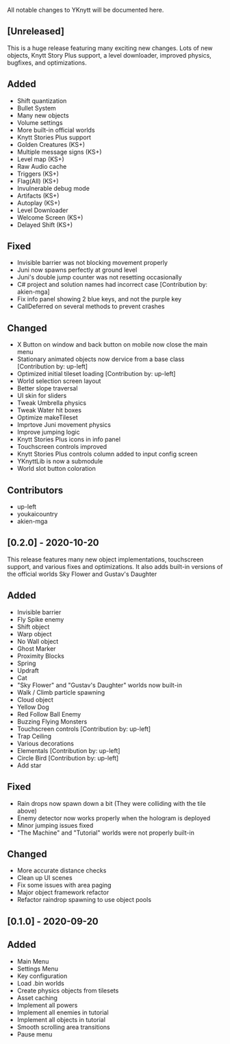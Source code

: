 All notable changes to YKnytt will be documented here.

## [Unreleased]

This is a huge release featuring many exciting new changes. Lots of new objects, Knytt Story Plus support,
a level downloader, improved physics, bugfixes, and optimizations.

## Added
- Shift quantization
- Bullet System
- Many new objects
- Volume settings
- More built-in official worlds
- Knytt Stories Plus support
- Golden Creatures (KS+)
- Multiple message signs (KS+)
- Level map (KS+)
- Raw Audio cache
- Triggers (KS+)
- Flag(All) (KS+)
- Invulnerable debug mode
- Artifacts (KS+)
- Autoplay (KS+)
- Level Downloader
- Welcome Screen (KS+)
- Delayed Shift (KS+)

## Fixed
- Invisible barrier was not blocking movement properly
- Juni now spawns perfectly at ground level
- Juni's double jump counter was not resetting occasionally
- C# project and solution names had incorrect case [Contribution by: akien-mga]
- Fix info panel showing 2 blue keys, and not the purple key
- CallDeferred on several methods to prevent crashes

## Changed
- X Button on window and back button on mobile now close the main menu
- Stationary animated objects now dervice from a base class [Contribution by: up-left]
- Optimized initial tileset loading [Contribution by: up-left]
- World selection screen layout
- Better slope traversal
- UI skin for sliders
- Tweak Umbrella physics
- Tweak Water hit boxes
- Optimize makeTileset
- Imprtove Juni movement physics
- Improve jumping logic
- Knytt Stories Plus icons in info panel
- Touchscreen controls improved
- Knytt Stories Plus controls column added to input config screen
- YKnyttLib is now a submodule
- World slot button coloration

## Contributors
- up-left
- youkaicountry
- akien-mga

## [0.2.0] - 2020-10-20

This release features many new object implementations, touchscreen support, and various fixes and optimizations.
It also adds built-in versions of the official worlds Sky Flower and Gustav's Daughter

## Added
- Invisible barrier
- Fly Spike enemy
- Shift object
- Warp object
- No Wall object
- Ghost Marker
- Proximity Blocks
- Spring
- Updraft
- Cat
- "Sky Flower" and "Gustav's Daughter" worlds now built-in
- Walk / Climb particle spawning
- Cloud object
- Yellow Dog
- Red Follow Ball Enemy
- Buzzing Flying Monsters
- Touchscreen controls [Contribution by: up-left]
- Trap Ceiling
- Various decorations
- Elementals [Contribution by: up-left]
- Circle Bird [Contribution by: up-left]
- Add star

## Fixed
- Rain drops now spawn down a bit (They were colliding with the tile above)
- Enemy detector now works properly when the hologram is deployed
- Minor jumping issues fixed
- "The Machine" and "Tutorial" worlds were not properly built-in

## Changed
- More accurate distance checks
- Clean up UI scenes
- Fix some issues with area paging
- Major object framework refactor
- Refactor raindrop spawning to use object pools

## [0.1.0] - 2020-09-20

## Added

- Main Menu
- Settings Menu
- Key configuration
- Load .bin worlds
- Create physics objects from tilesets
- Asset caching
- Implement all powers
- Implement all enemies in tutorial
- Implement all objects in tutorial
- Smooth scrolling area transitions
- Pause menu
